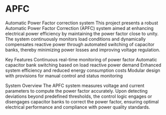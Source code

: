 # APFC
Automatic Power Factor correction system
This project presents a robust Automatic Power Factor Correction (APFC) system aimed at enhancing electrical power efficiency by maintaining the power factor close to unity. The system continuously monitors load conditions and dynamically compensates reactive power through automated switching of capacitor banks, thereby minimizing power losses and improving voltage regulation.

Key Features
Continuous real-time monitoring of power factor
Automatic capacitor bank switching based on load reactive power demand
Enhanced system efficiency and reduced energy consumption costs
Modular design with provisions for manual control and status monitoring

System Overview
The APFC system measures voltage and current parameters to compute the power factor accurately. Upon detecting deviations beyond predefined thresholds, the control logic engages or disengages capacitor banks to correct the power factor, ensuring optimal electrical performance and compliance with power quality standards.
